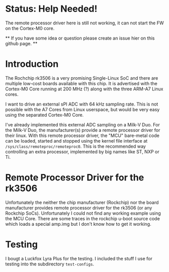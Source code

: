 # Status: Help Needed!
The remote processor driver here is still not working, it can not start the FW on the Cortex-M0 core.

** If you have some idea or question please create an issue hier on this github page. **

# Introduction

The Rochchip rk3506 is a very promising Single-Linux SoC and there are multiple low-cost boards available with this chip.
It is advertised with the Cortex-M0 Core running at 200 MHz (?) along with the three ARM-A7 Linux cores.

I want to drive an external sPI ADC with 64 kHz sampling rate. This is not possible with the A7 Cores from Linux userspace, 
but would be very easy using the separated Cortex-M0 Core. 

I've already implemented this external ADC sampling on a Milk-V Duo. For the Milk-V Duo, the manufacturer(s) provide a 
remote processor driver for their linux. With this remote processor driver, the "MCU" bare-metal code can be loaded, started and stopped
using the kernel file interface at `/sys/class/remoteproc/remoteproc0`. This is the recommended way controlling an extra processor, implemented by big names like ST, NXP or Ti.

# Remote Processor Driver for the rk3506

Unfortunately the neither the chip manufacturer (Rockchip) nor the board manufacturer provides remote processor driver for the rk3506 (or any Rockchip SoCs).
Unfortunately I could not find any working example using the MCU Core. There are some traces in the rockchip u-boot source code which loads a special amp.img 
but I don't know how to get it working.

# Testing

I bougt a Luckfox Lyra Plus for the testing.
I included the stuff I use for testing into the subdirectory `test-configs`.

